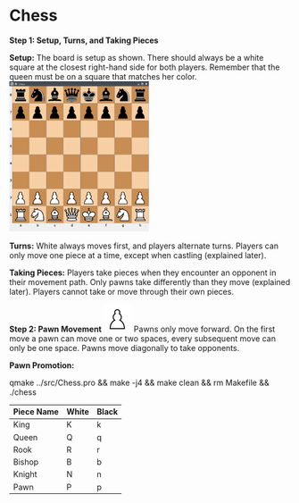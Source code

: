 # Chess

__**Step 1: Setup, Turns, and Taking Pieces**__

**Setup:**
The board is setup as shown. There should always be a white square at the closest right-hand side for both players.
Remember that the queen must be on a square that matches her color.
<img src="https://github.com/vkovsh/Chess/blob/main/chess_view.png" width="250"/>

**Turns:**
White always moves first, and players alternate turns. Players can only move one piece at a time, except when castling (explained later).

**Taking Pieces:**
Players take pieces when they encounter an opponent in their movement path. Only pawns take differently than they move (explained later).
Players cannot take or move through their own pieces.

__**Step 2: Pawn Movement**__
<img src="https://github.com/vkovsh/Chess/blob/main/icons/white_pawn.png" width="50"/>
Pawns only move forward. On the first move a pawn can move one or two spaces, every subsequent move can only be one space.
Pawns move diagonally to take opponents.

**Pawn Promotion:**


qmake ../src/Chess.pro && make -j4 && make clean && rm Makefile && ./chess

| Piece Name | White | Black |
| --- | --- | --- |
| King | K | k |
| Queen | Q | q |
| Rook | R | r |
| Bishop | B | b |
| Knight | N | n |
| Pawn | P | p |